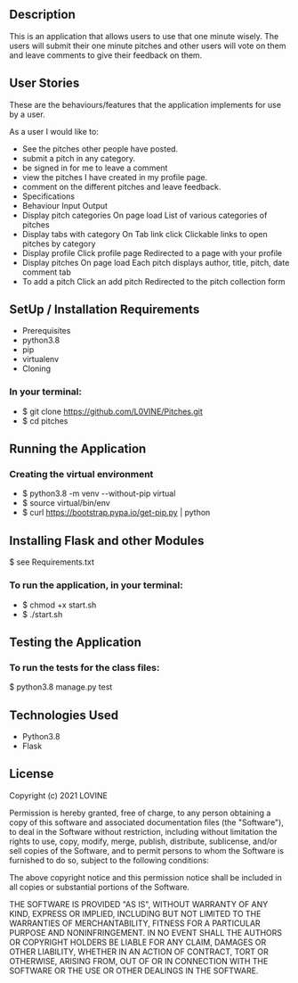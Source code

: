 ## Description
This is an application that allows users to use that one minute wisely. The users will submit their one minute pitches and other users will vote on them and leave comments to give their feedback on them.

## User Stories

These are the behaviours/features that the application implements for use by a user.

As a user I would like to:

* See the pitches other people have posted.
* submit a pitch in any category.
* be signed in for me to leave a comment
* view the pitches I have created in my profile page.
* comment on the different pitches and leave feedback.
* Specifications
* Behaviour	Input	Output
* Display pitch categories	On page load	List of various categories of pitches
* Display tabs with category	On Tab link click	Clickable links to open pitches by category
* Display profile	Click profile page	Redirected to a page with your profile
* Display pitches	On page load	Each pitch displays author, title, pitch, date comment tab
* To add a pitch	Click an add pitch	Redirected to the pitch collection form

## SetUp / Installation Requirements

* Prerequisites
* python3.8
* pip
* virtualenv
* Cloning

### In your terminal:

 * $ git clone https://github.com/L0VINE/Pitches.git
 * $ cd pitches
## Running the Application
### Creating the virtual environment

 * $ python3.8 -m venv --without-pip virtual
 * $ source virtual/bin/env
 * $ curl https://bootstrap.pypa.io/get-pip.py | python

 ## Installing Flask and other Modules

 
 $ see Requirements.txt

### To run the application, in your terminal:

  * $ chmod +x start.sh
  * $ ./start.sh

## Testing the Application
### To run the tests for the class files:

  $ python3.8 manage.py test

## Technologies Used
* Python3.8
* Flask

## License
Copyright (c) 2021 LOVINE

Permission is hereby granted, free of charge, to any person obtaining a copy of this software and associated documentation files (the "Software"), to deal in the Software without restriction, including without limitation the rights to use, copy, modify, merge, publish, distribute, sublicense, and/or sell copies of the Software, and to permit persons to whom the Software is furnished to do so, subject to the following conditions:

The above copyright notice and this permission notice shall be included in all copies or substantial portions of the Software.

THE SOFTWARE IS PROVIDED "AS IS", WITHOUT WARRANTY OF ANY KIND, EXPRESS OR IMPLIED, INCLUDING BUT NOT LIMITED TO THE WARRANTIES OF MERCHANTABILITY, FITNESS FOR A PARTICULAR PURPOSE AND NONINFRINGEMENT. IN NO EVENT SHALL THE AUTHORS OR COPYRIGHT HOLDERS BE LIABLE FOR ANY CLAIM, DAMAGES OR OTHER LIABILITY, WHETHER IN AN ACTION OF CONTRACT, TORT OR OTHERWISE, ARISING FROM, OUT OF OR IN CONNECTION WITH THE SOFTWARE OR THE USE OR OTHER DEALINGS IN THE SOFTWARE.



